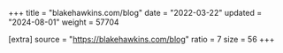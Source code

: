 +++
title = "blakehawkins.com/blog"
date = "2022-03-22"
updated = "2024-08-01"
weight = 57704

[extra]
source = "https://blakehawkins.com/blog"
ratio = 7
size = 56
+++
